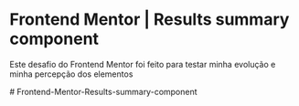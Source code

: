 <h1>Frontend Mentor | Results summary component</h1>

<p>Este desafio do Frontend Mentor foi feito para testar minha evolução e minha percepção dos elementos</p>
# Frontend-Mentor-Results-summary-component
